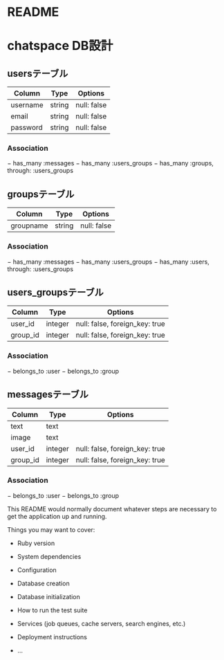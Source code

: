 # README

# chatspace DB設計
## usersテーブル
| Column | Type | Options |
| ---------- | ------- | ---------- |
| username | string | null: false |
| email | string | null: false |
| password | string | null: false |
### Association
− has_many :messages
− has_many :users_groups
− has_many :groups, through: :users_groups

## groupsテーブル
| Column | Type | Options |
| ---------- | ------- | ---------- |
| groupname | string | null: false |
### Association
− has_many :messages
− has_many :users_groups
− has_many :users, through: :users_groups

## users_groupsテーブル
| Column | Type | Options |
| ---------- | ------- | ---------- |
| user_id | integer | null: false, foreign_key: true |
| group_id | integer | null: false, foreign_key: true |
### Association
− belongs_to :user
− belongs_to :group

## messagesテーブル
| Column | Type | Options |
| ---------- | ------- | ---------- |
| text | text | |
| image | text | |
| user_id | integer | null: false, foreign_key: true |
| group_id | integer | null: false, foreign_key: true |
### Association
− belongs_to :user
− belongs_to :group


This README would normally document whatever steps are necessary to get the
application up and running.

Things you may want to cover:

* Ruby version

* System dependencies

* Configuration

* Database creation

* Database initialization

* How to run the test suite

* Services (job queues, cache servers, search engines, etc.)

* Deployment instructions

* ...
